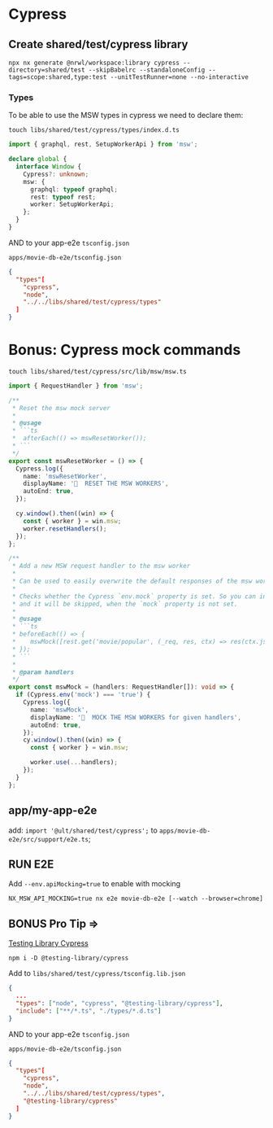 # Cypress

## Create shared/test/cypress library

```
npx nx generate @nrwl/workspace:library cypress --directory=shared/test --skipBabelrc --standaloneConfig --tags=scope:shared,type:test --unitTestRunner=none --no-interactive
```

### Types

To be able to use the MSW types in cypress we need to declare them:

`touch libs/shared/test/cypress/types/index.d.ts`

```ts
import { graphql, rest, SetupWorkerApi } from 'msw';

declare global {
  interface Window {
    Cypress?: unknown;
    msw: {
      graphql: typeof graphql;
      rest: typeof rest;
      worker: SetupWorkerApi;
    };
  }
}
```

AND to your app-e2e `tsconfig.json`

`apps/movie-db-e2e/tsconfig.json`

```json
{
  "types"[
    "cypress",
    "node",
    "../../libs/shared/test/cypress/types"
  ]
}
```

# Bonus: Cypress mock commands

`touch libs/shared/test/cypress/src/lib/msw/msw.ts`

````ts
import { RequestHandler } from 'msw';

/**
 * Reset the msw mock server
 *
 * @usage
 * ```ts
 *  afterEach(() => mswResetWorker());
 * ```
 */
export const mswResetWorker = () => {
  Cypress.log({
    name: 'mswResetWorker',
    displayName: '🔐  RESET THE MSW WORKERS',
    autoEnd: true,
  });

  cy.window().then((win) => {
    const { worker } = win.msw;
    worker.resetHandlers();
  });
};

/**
 * Add a new MSW request handler to the msw worker
 *
 * Can be used to easily overwrite the default responses of the msw worker
 *
 * Checks whether the Cypress `env.mock` property is set. So you can include it in your tests
 * and it will be skipped, when the `mock` property is not set.
 *
 * @usage
 * ```ts
 * beforeEach(() => {
 *    mswMock([rest.get('movie/popular', (_req, res, ctx) => res(ctx.json(MoviesPopularPage2)))]);
 * });
 * ```
 *
 * @param handlers
 */
export const mswMock = (handlers: RequestHandler[]): void => {
  if (Cypress.env('mock') === 'true') {
    Cypress.log({
      name: 'mswMock',
      displayName: '🔐  MOCK THE MSW WORKERS for given handlers',
      autoEnd: true,
    });
    cy.window().then((win) => {
      const { worker } = win.msw;

      worker.use(...handlers);
    });
  }
};
````

## app/my-app-e2e

add: `import '@ult/shared/test/cypress';` to `apps/movie-db-e2e/src/support/e2e.ts`;

<!-- ! FIXME => Add proper way (also with `.env.local` file) -->

## RUN E2E

Add `--env.apiMocking=true` to enable with mocking

```
NX_MSW_API_MOCKING=true nx e2e movie-db-e2e [--watch --browser=chrome]
```

## BONUS Pro Tip =>

[Testing Library Cypress](https://testing-library.com/docs/cypress-testing-library/intro/)

```
npm i -D @testing-library/cypress
```

Add to `libs/shared/test/cypress/tsconfig.lib.json`

```json
{
  ...
  "types": ["node", "cypress", "@testing-library/cypress"],
  "include": ["**/*.ts", "./types/*.d.ts"]
}
```

AND to your app-e2e `tsconfig.json`

`apps/movie-db-e2e/tsconfig.json`

```json
{
  "types"[
    "cypress",
    "node",
    "../../libs/shared/test/cypress/types",
    "@testing-library/cypress"
  ]
}
```
